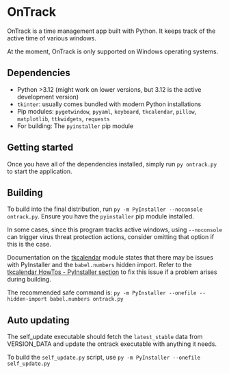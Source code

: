 # OnTrack

OnTrack is a time management app built with Python. It keeps track of the active time of various windows.

At the moment, OnTrack is only supported on Windows operating systems.

## Dependencies

- Python >3.12 (might work on lower versions, but 3.12 is the active development version)
- `tkinter`: usually comes bundled with modern Python installations
- Pip modules: `pygetwindow`, `pyyaml`, `keyboard`, `tkcalendar`, `pillow`, `matplotlib`, `ttkwidgets`, `requests`
- For building: The `pyinstaller` pip module

## Getting started

Once you have all of the dependencies installed, simply run `py ontrack.py` to start the application.

## Building

To build into the final distribution, run `py -m PyInstaller --noconsole ontrack.py`. Ensure you have the `pyinstaller` pip module installed.

In some cases, since this program tracks active windows, using `--noconsole` can trigger virus threat protection actions, consider omitting that option if this is the case.

Documentation on the [tkcalendar](https://tkcalendar.readthedocs.io/en/stable/index.html) module states that there may be issues with PyInstaller and the `babel.numbers` hidden import.
Refer to the [tkcalendar HowTos - PyInstaller section](https://tkcalendar.readthedocs.io/en/stable/howtos.html#pyinstaller) to fix this issue if a problem arises during building.

The recommended safe command is: `py -m PyInstaller --onefile --hidden-import babel.numbers ontrack.py`

## Auto updating

The self_update executable should fetch the `latest_stable` data from VERSION_DATA and update the ontrack executable with anything it needs.

To build the `self_update.py` script, use `py -m PyInstaller --onefile self_update.py`
